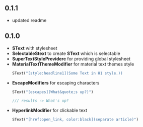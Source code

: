 ## 0.1.1
* updated readme

## 0.1.0

* **SText** with stylesheet 
* **SelectableStext** to create **SText** which is selectable
* **SuperTextStyleProviderc** for providing global stylesheet
* **MaterialTextThemeModifier** for material text themes style
    ```dart
    SText("[style:headline1](Some Text in H1 style.))
    ```
* **EscapeModifiers** for escaping characters
    ```dart
    SText("[escapes](What&quote;s up?)")

    /// results -> What's up?
    ```
* **HyperlinkModifier** for clickable text
    ```dart
    SText("[href:open_link, color:black](separate article)")
    ```


